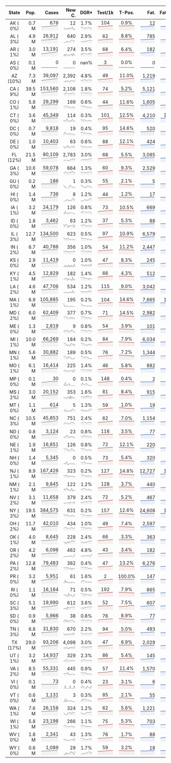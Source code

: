 
<!-- Building Table Time:  2020-06-17T04:30:53.480589 -->


| State | Pop. | Cases | New C. | DGR* | Test/1k | T-Pos. | Fat. | Fat./1M  | CFR* |  GF* | GF-14day | Dbl.Days | CDD |  
| :---: | ---: | ---: | ---: | :---: | :---: | :---: | ---: | ---:  | :---: |  :---: | :---: | :---: | ---: |  
| AK ( 0%)  | 0.7 M  | 676 <br><img src="/assets/images/covid/sparklines/AK_img_positive_20200617_1592382653.png"> | 12 <br><img src="/assets/images/covid/sparklines/AK_img_positiveIncrease_20200617_1592382653.png"> | 1.7% <br><img src="/assets/images/covid/sparklines/AK_img_dgr_4_20200617_1592382653.png"> | 104 <br><img src="/assets/images/covid/sparklines/AK_img_total_test_per_1k_20200617_1592382654.png"> | 0.9% <br><img src="/assets/images/covid/sparklines/AK_img_test_positivity_20200617_1592382654.png"> | 12 <br><img src="/assets/images/covid/sparklines/AK_img_death_20200617_1592382654.png"> | 16 <br><img src="/assets/images/covid/sparklines/AK_img_death_20200617_1592382654.png">  | 1.8% <br><img src="/assets/images/covid/sparklines/AK_img_cfr_4_20200617_1592382655.png"> |  2.1 <br><img src="/assets/images/covid/sparklines/AK_img_gfac_4_20200617_1592382654.png"> | 16.2 <br><img src="/assets/images/covid/sparklines/AK_img_gfac_14sum_20200617_1592382655.png"> | 40 <br><img src="/assets/images/covid/sparklines/AK_img_doubling_days_20200617_1592382655.png"> | 0   |  
| AL ( 3%)  | 4.9 M  | 26,912 <br><img src="/assets/images/covid/sparklines/AL_img_positive_20200617_1592382656.png"> | 640 <br><img src="/assets/images/covid/sparklines/AL_img_positiveIncrease_20200617_1592382656.png"> | 2.9% <br><img src="/assets/images/covid/sparklines/AL_img_dgr_4_20200617_1592382656.png"> | 62 <br><img src="/assets/images/covid/sparklines/AL_img_total_test_per_1k_20200617_1592382656.png"> | 8.8% <br><img src="/assets/images/covid/sparklines/AL_img_test_positivity_20200617_1592382656.png"> | 785 <br><img src="/assets/images/covid/sparklines/AL_img_death_20200617_1592382657.png"> | 160 <br><img src="/assets/images/covid/sparklines/AL_img_death_20200617_1592382657.png">  | 3.0% <br><img src="/assets/images/covid/sparklines/AL_img_cfr_4_20200617_1592382658.png"> |  0.9 <br><img src="/assets/images/covid/sparklines/AL_img_gfac_4_20200617_1592382657.png"> | 15.4 <br><img src="/assets/images/covid/sparklines/AL_img_gfac_14sum_20200617_1592382657.png"> | 24 <br><img src="/assets/images/covid/sparklines/AL_img_doubling_days_20200617_1592382658.png"> | 2   |  
| AR ( 1%)  | 3.0 M  | 13,191 <br><img src="/assets/images/covid/sparklines/AR_img_positive_20200617_1592382658.png"> | 274 <br><img src="/assets/images/covid/sparklines/AR_img_positiveIncrease_20200617_1592382659.png"> | 3.5% <br><img src="/assets/images/covid/sparklines/AR_img_dgr_4_20200617_1592382659.png"> | 68 <br><img src="/assets/images/covid/sparklines/AR_img_total_test_per_1k_20200617_1592382659.png"> | 6.4% <br><img src="/assets/images/covid/sparklines/AR_img_test_positivity_20200617_1592382659.png"> | 182 <br><img src="/assets/images/covid/sparklines/AR_img_death_20200617_1592382660.png"> | 60 <br><img src="/assets/images/covid/sparklines/AR_img_death_20200617_1592382660.png">  | 1.4% <br><img src="/assets/images/covid/sparklines/AR_img_cfr_4_20200617_1592382661.png"> |  0.6 <br><img src="/assets/images/covid/sparklines/AR_img_gfac_4_20200617_1592382660.png"> | 9.9 <br><img src="/assets/images/covid/sparklines/AR_img_gfac_14sum_20200617_1592382660.png"> | 20 <br><img src="/assets/images/covid/sparklines/AR_img_doubling_days_20200617_1592382661.png"> | 2   |  
| AS ( 0%)  | 0.1 M  | 0 <br><img src="/assets/images/covid/sparklines/AS_img_positive_20200617_1592382661.png"> | 0 <br><img src="/assets/images/covid/sparklines/AS_img_positiveIncrease_20200617_1592382662.png"> | nan% <br><img src="/assets/images/covid/sparklines/AS_img_dgr_4_20200617_1592382662.png"> | 3 <br><img src="/assets/images/covid/sparklines/AS_img_total_test_per_1k_20200617_1592382662.png"> | 0.0% <br><img src="/assets/images/covid/sparklines/AS_img_test_positivity_20200617_1592382663.png"> | 0 <br><img src="/assets/images/covid/sparklines/AS_img_death_20200617_1592382663.png"> | 0 <br><img src="/assets/images/covid/sparklines/AS_img_death_20200617_1592382663.png">  | 0.0% <br><img src="/assets/images/covid/sparklines/AS_img_cfr_4_20200617_1592382664.png"> |  nan <br><img src="/assets/images/covid/sparklines/AS_img_gfac_4_20200617_1592382663.png"> | nan <br><img src="/assets/images/covid/sparklines/AS_img_gfac_14sum_20200617_1592382664.png"> | nan <br><img src="/assets/images/covid/sparklines/AS_img_doubling_days_20200617_1592382664.png"> | 78   |  
| AZ (10%)  | 7.3 M  | 39,097 <br><img src="/assets/images/covid/sparklines/AZ_img_positive_20200617_1592382665.png"> | 2,392 <br><img src="/assets/images/covid/sparklines/AZ_img_positiveIncrease_20200617_1592382665.png"> | 4.8% <br><img src="/assets/images/covid/sparklines/AZ_img_dgr_4_20200617_1592382665.png"> | 49 <br><img src="/assets/images/covid/sparklines/AZ_img_total_test_per_1k_20200617_1592382666.png"> | 11.0% <br><img src="/assets/images/covid/sparklines/AZ_img_test_positivity_20200617_1592382666.png"> | 1,219 <br><img src="/assets/images/covid/sparklines/AZ_img_death_20200617_1592382666.png"> | 167 <br><img src="/assets/images/covid/sparklines/AZ_img_death_20200617_1592382666.png">  | 3.3% <br><img src="/assets/images/covid/sparklines/AZ_img_cfr_4_20200617_1592382668.png"> |  1.5 <br><img src="/assets/images/covid/sparklines/AZ_img_gfac_4_20200617_1592382666.png"> | 19.3 <br><img src="/assets/images/covid/sparklines/AZ_img_gfac_14sum_20200617_1592382667.png"> | 14 <br><img src="/assets/images/covid/sparklines/AZ_img_doubling_days_20200617_1592382667.png"> | 0   |  
| CA ( 9%)  | 39.5 M  | 153,560 <br><img src="/assets/images/covid/sparklines/CA_img_positive_20200617_1592382668.png"> | 2,108 <br><img src="/assets/images/covid/sparklines/CA_img_positiveIncrease_20200617_1592382668.png"> | 1.8% <br><img src="/assets/images/covid/sparklines/CA_img_dgr_4_20200617_1592382668.png"> | 74 <br><img src="/assets/images/covid/sparklines/CA_img_total_test_per_1k_20200617_1592382669.png"> | 5.2% <br><img src="/assets/images/covid/sparklines/CA_img_test_positivity_20200617_1592382669.png"> | 5,121 <br><img src="/assets/images/covid/sparklines/CA_img_death_20200617_1592382669.png"> | 130 <br><img src="/assets/images/covid/sparklines/CA_img_death_20200617_1592382669.png">  | 3.4% <br><img src="/assets/images/covid/sparklines/CA_img_cfr_4_20200617_1592382671.png"> |  0.9 <br><img src="/assets/images/covid/sparklines/CA_img_gfac_4_20200617_1592382669.png"> | 14.3 <br><img src="/assets/images/covid/sparklines/CA_img_gfac_14sum_20200617_1592382670.png"> | 39 <br><img src="/assets/images/covid/sparklines/CA_img_doubling_days_20200617_1592382670.png"> | 3   |  
| CO ( 1%)  | 5.8 M  | 29,299 <br><img src="/assets/images/covid/sparklines/CO_img_positive_20200617_1592382671.png"> | 169 <br><img src="/assets/images/covid/sparklines/CO_img_positiveIncrease_20200617_1592382671.png"> | 0.6% <br><img src="/assets/images/covid/sparklines/CO_img_dgr_4_20200617_1592382672.png"> | 44 <br><img src="/assets/images/covid/sparklines/CO_img_total_test_per_1k_20200617_1592382672.png"> | 11.6% <br><img src="/assets/images/covid/sparklines/CO_img_test_positivity_20200617_1592382672.png"> | 1,605 <br><img src="/assets/images/covid/sparklines/CO_img_death_20200617_1592382672.png"> | 279 <br><img src="/assets/images/covid/sparklines/CO_img_death_20200617_1592382672.png">  | 5.5% <br><img src="/assets/images/covid/sparklines/CO_img_cfr_4_20200617_1592382674.png"> |  1.1 <br><img src="/assets/images/covid/sparklines/CO_img_gfac_4_20200617_1592382673.png"> | 13.9 <br><img src="/assets/images/covid/sparklines/CO_img_gfac_14sum_20200617_1592382673.png"> | 126 <br><img src="/assets/images/covid/sparklines/CO_img_doubling_days_20200617_1592382673.png"> | 0   |  
| CT ( 0%)  | 3.6 M  | 45,349 <br><img src="/assets/images/covid/sparklines/CT_img_positive_20200617_1592382674.png"> | 114 <br><img src="/assets/images/covid/sparklines/CT_img_positiveIncrease_20200617_1592382674.png"> | 0.3% <br><img src="/assets/images/covid/sparklines/CT_img_dgr_4_20200617_1592382674.png"> | 101 <br><img src="/assets/images/covid/sparklines/CT_img_total_test_per_1k_20200617_1592382675.png"> | 12.5% <br><img src="/assets/images/covid/sparklines/CT_img_test_positivity_20200617_1592382675.png"> | 4,210 <br><img src="/assets/images/covid/sparklines/CT_img_death_20200617_1592382675.png"> | 1,181 <br><img src="/assets/images/covid/sparklines/CT_img_death_20200617_1592382675.png">  | 9.3% <br><img src="/assets/images/covid/sparklines/CT_img_cfr_4_20200617_1592382677.png"> |  1.0 <br><img src="/assets/images/covid/sparklines/CT_img_gfac_4_20200617_1592382675.png"> | 15.7 <br><img src="/assets/images/covid/sparklines/CT_img_gfac_14sum_20200617_1592382676.png"> | 217 <br><img src="/assets/images/covid/sparklines/CT_img_doubling_days_20200617_1592382676.png"> | 1   |  
| DC ( 0%)  | 0.7 M  | 9,818 <br><img src="/assets/images/covid/sparklines/DC_img_positive_20200617_1592382677.png"> | 19 <br><img src="/assets/images/covid/sparklines/DC_img_positiveIncrease_20200617_1592382677.png"> | 0.4% <br><img src="/assets/images/covid/sparklines/DC_img_dgr_4_20200617_1592382678.png"> | 95 <br><img src="/assets/images/covid/sparklines/DC_img_total_test_per_1k_20200617_1592382678.png"> | 14.6% <br><img src="/assets/images/covid/sparklines/DC_img_test_positivity_20200617_1592382678.png"> | 520 <br><img src="/assets/images/covid/sparklines/DC_img_death_20200617_1592382678.png"> | 737 <br><img src="/assets/images/covid/sparklines/DC_img_death_20200617_1592382678.png">  | 5.3% <br><img src="/assets/images/covid/sparklines/DC_img_cfr_4_20200617_1592382680.png"> |  0.7 <br><img src="/assets/images/covid/sparklines/DC_img_gfac_4_20200617_1592382679.png"> | 16.3 <br><img src="/assets/images/covid/sparklines/DC_img_gfac_14sum_20200617_1592382679.png"> | 183 <br><img src="/assets/images/covid/sparklines/DC_img_doubling_days_20200617_1592382679.png"> | 2   |  
| DE ( 0%)  | 1.0 M  | 10,403 <br><img src="/assets/images/covid/sparklines/DE_img_positive_20200617_1592382680.png"> | 63 <br><img src="/assets/images/covid/sparklines/DE_img_positiveIncrease_20200617_1592382681.png"> | 0.6% <br><img src="/assets/images/covid/sparklines/DE_img_dgr_4_20200617_1592382681.png"> | 88 <br><img src="/assets/images/covid/sparklines/DE_img_total_test_per_1k_20200617_1592382681.png"> | 12.1% <br><img src="/assets/images/covid/sparklines/DE_img_test_positivity_20200617_1592382681.png"> | 424 <br><img src="/assets/images/covid/sparklines/DE_img_death_20200617_1592382682.png"> | 435 <br><img src="/assets/images/covid/sparklines/DE_img_death_20200617_1592382682.png">  | 4.1% <br><img src="/assets/images/covid/sparklines/DE_img_cfr_4_20200617_1592382683.png"> |  1.2 <br><img src="/assets/images/covid/sparklines/DE_img_gfac_4_20200617_1592382682.png"> | 16.1 <br><img src="/assets/images/covid/sparklines/DE_img_gfac_14sum_20200617_1592382682.png"> | 118 <br><img src="/assets/images/covid/sparklines/DE_img_doubling_days_20200617_1592382683.png"> | 1   |  
| FL (12%)  | 21.5 M  | 80,109 <br><img src="/assets/images/covid/sparklines/FL_img_positive_20200617_1592382684.png"> | 2,783 <br><img src="/assets/images/covid/sparklines/FL_img_positiveIncrease_20200617_1592382684.png"> | 3.0% <br><img src="/assets/images/covid/sparklines/FL_img_dgr_4_20200617_1592382684.png"> | 68 <br><img src="/assets/images/covid/sparklines/FL_img_total_test_per_1k_20200617_1592382684.png"> | 5.5% <br><img src="/assets/images/covid/sparklines/FL_img_test_positivity_20200617_1592382685.png"> | 3,085 <br><img src="/assets/images/covid/sparklines/FL_img_death_20200617_1592382685.png"> | 144 <br><img src="/assets/images/covid/sparklines/FL_img_death_20200617_1592382685.png">  | 4.0% <br><img src="/assets/images/covid/sparklines/FL_img_cfr_4_20200617_1592382687.png"> |  1.2 <br><img src="/assets/images/covid/sparklines/FL_img_gfac_4_20200617_1592382685.png"> | 15.8 <br><img src="/assets/images/covid/sparklines/FL_img_gfac_14sum_20200617_1592382686.png"> | 23 <br><img src="/assets/images/covid/sparklines/FL_img_doubling_days_20200617_1592382686.png"> | 0   |  
| GA ( 3%)  | 10.6 M  | 59,078 <br><img src="/assets/images/covid/sparklines/GA_img_positive_20200617_1592382687.png"> | 664 <br><img src="/assets/images/covid/sparklines/GA_img_positiveIncrease_20200617_1592382687.png"> | 1.3% <br><img src="/assets/images/covid/sparklines/GA_img_dgr_4_20200617_1592382687.png"> | 60 <br><img src="/assets/images/covid/sparklines/GA_img_total_test_per_1k_20200617_1592382688.png"> | 9.3% <br><img src="/assets/images/covid/sparklines/GA_img_test_positivity_20200617_1592382688.png"> | 2,529 <br><img src="/assets/images/covid/sparklines/GA_img_death_20200617_1592382688.png"> | 238 <br><img src="/assets/images/covid/sparklines/GA_img_death_20200617_1592382688.png">  | 4.3% <br><img src="/assets/images/covid/sparklines/GA_img_cfr_4_20200617_1592382690.png"> |  0.9 <br><img src="/assets/images/covid/sparklines/GA_img_gfac_4_20200617_1592382688.png"> | 14.5 <br><img src="/assets/images/covid/sparklines/GA_img_gfac_14sum_20200617_1592382689.png"> | 52 <br><img src="/assets/images/covid/sparklines/GA_img_doubling_days_20200617_1592382689.png"> | 3   |  
| GU ( 0%)  | 0.2 M  | 186 <br><img src="/assets/images/covid/sparklines/GU_img_positive_20200617_1592382690.png"> | 1 <br><img src="/assets/images/covid/sparklines/GU_img_positiveIncrease_20200617_1592382690.png"> | 0.3% <br><img src="/assets/images/covid/sparklines/GU_img_dgr_4_20200617_1592382691.png"> | 55 <br><img src="/assets/images/covid/sparklines/GU_img_total_test_per_1k_20200617_1592382691.png"> | 2.1% <br><img src="/assets/images/covid/sparklines/GU_img_test_positivity_20200617_1592382691.png"> | 5 <br><img src="/assets/images/covid/sparklines/GU_img_death_20200617_1592382691.png"> | 30 <br><img src="/assets/images/covid/sparklines/GU_img_death_20200617_1592382691.png">  | 2.7% <br><img src="/assets/images/covid/sparklines/GU_img_cfr_4_20200617_1592382693.png"> |  0.6 <br><img src="/assets/images/covid/sparklines/GU_img_gfac_4_20200617_1592382692.png"> | 10.2 <br><img src="/assets/images/covid/sparklines/GU_img_gfac_14sum_20200617_1592382692.png"> | 206 <br><img src="/assets/images/covid/sparklines/GU_img_doubling_days_20200617_1592382692.png"> | 27   |  
| HI ( 0%)  | 1.4 M  | 736 <br><img src="/assets/images/covid/sparklines/HI_img_positive_20200617_1592382693.png"> | 8 <br><img src="/assets/images/covid/sparklines/HI_img_positiveIncrease_20200617_1592382694.png"> | 1.2% <br><img src="/assets/images/covid/sparklines/HI_img_dgr_4_20200617_1592382694.png"> | 44 <br><img src="/assets/images/covid/sparklines/HI_img_total_test_per_1k_20200617_1592382694.png"> | 1.2% <br><img src="/assets/images/covid/sparklines/HI_img_test_positivity_20200617_1592382694.png"> | 17 <br><img src="/assets/images/covid/sparklines/HI_img_death_20200617_1592382694.png"> | 12 <br><img src="/assets/images/covid/sparklines/HI_img_death_20200617_1592382694.png">  | 2.4% <br><img src="/assets/images/covid/sparklines/HI_img_cfr_4_20200617_1592382696.png"> |  1.3 <br><img src="/assets/images/covid/sparklines/HI_img_gfac_4_20200617_1592382695.png"> | 21.1 <br><img src="/assets/images/covid/sparklines/HI_img_gfac_14sum_20200617_1592382695.png"> | 57 <br><img src="/assets/images/covid/sparklines/HI_img_doubling_days_20200617_1592382695.png"> | 0   |  
| IA ( 1%)  | 3.2 M  | 24,179 <br><img src="/assets/images/covid/sparklines/IA_img_positive_20200617_1592382696.png"> | 126 <br><img src="/assets/images/covid/sparklines/IA_img_positiveIncrease_20200617_1592382696.png"> | 0.8% <br><img src="/assets/images/covid/sparklines/IA_img_dgr_4_20200617_1592382696.png"> | 73 <br><img src="/assets/images/covid/sparklines/IA_img_total_test_per_1k_20200617_1592382697.png"> | 10.5% <br><img src="/assets/images/covid/sparklines/IA_img_test_positivity_20200617_1592382697.png"> | 669 <br><img src="/assets/images/covid/sparklines/IA_img_death_20200617_1592382697.png"> | 212 <br><img src="/assets/images/covid/sparklines/IA_img_death_20200617_1592382697.png">  | 2.7% <br><img src="/assets/images/covid/sparklines/IA_img_cfr_4_20200617_1592382698.png"> |  0.9 <br><img src="/assets/images/covid/sparklines/IA_img_gfac_4_20200617_1592382697.png"> | 31.3 <br><img src="/assets/images/covid/sparklines/IA_img_gfac_14sum_20200617_1592382698.png"> | 85 <br><img src="/assets/images/covid/sparklines/IA_img_doubling_days_20200617_1592382698.png"> | 4   |  
| ID ( 0%)  | 1.8 M  | 3,462 <br><img src="/assets/images/covid/sparklines/ID_img_positive_20200617_1592382699.png"> | 63 <br><img src="/assets/images/covid/sparklines/ID_img_positiveIncrease_20200617_1592382699.png"> | 1.2% <br><img src="/assets/images/covid/sparklines/ID_img_dgr_4_20200617_1592382699.png"> | 37 <br><img src="/assets/images/covid/sparklines/ID_img_total_test_per_1k_20200617_1592382699.png"> | 5.3% <br><img src="/assets/images/covid/sparklines/ID_img_test_positivity_20200617_1592382700.png"> | 88 <br><img src="/assets/images/covid/sparklines/ID_img_death_20200617_1592382700.png"> | 49 <br><img src="/assets/images/covid/sparklines/ID_img_death_20200617_1592382700.png">  | 2.6% <br><img src="/assets/images/covid/sparklines/ID_img_cfr_4_20200617_1592382701.png"> |  0.6 <br><img src="/assets/images/covid/sparklines/ID_img_gfac_4_20200617_1592382700.png"> | 11.5 <br><img src="/assets/images/covid/sparklines/ID_img_gfac_14sum_20200617_1592382700.png"> | 56 <br><img src="/assets/images/covid/sparklines/ID_img_doubling_days_20200617_1592382701.png"> | 0   |  
| IL ( 3%)  | 12.7 M  | 134,500 <br><img src="/assets/images/covid/sparklines/IL_img_positive_20200617_1592382701.png"> | 623 <br><img src="/assets/images/covid/sparklines/IL_img_positiveIncrease_20200617_1592382701.png"> | 0.5% <br><img src="/assets/images/covid/sparklines/IL_img_dgr_4_20200617_1592382702.png"> | 97 <br><img src="/assets/images/covid/sparklines/IL_img_total_test_per_1k_20200617_1592382702.png"> | 10.9% <br><img src="/assets/images/covid/sparklines/IL_img_test_positivity_20200617_1592382702.png"> | 6,579 <br><img src="/assets/images/covid/sparklines/IL_img_death_20200617_1592382702.png"> | 519 <br><img src="/assets/images/covid/sparklines/IL_img_death_20200617_1592382702.png">  | 4.9% <br><img src="/assets/images/covid/sparklines/IL_img_cfr_4_20200617_1592382704.png"> |  1.0 <br><img src="/assets/images/covid/sparklines/IL_img_gfac_4_20200617_1592382703.png"> | 13.8 <br><img src="/assets/images/covid/sparklines/IL_img_gfac_14sum_20200617_1592382703.png"> | 149 <br><img src="/assets/images/covid/sparklines/IL_img_doubling_days_20200617_1592382703.png"> | 0   |  
| IN ( 2%)  | 6.7 M  | 40,786 <br><img src="/assets/images/covid/sparklines/IN_img_positive_20200617_1592382704.png"> | 356 <br><img src="/assets/images/covid/sparklines/IN_img_positiveIncrease_20200617_1592382704.png"> | 1.0% <br><img src="/assets/images/covid/sparklines/IN_img_dgr_4_20200617_1592382704.png"> | 54 <br><img src="/assets/images/covid/sparklines/IN_img_total_test_per_1k_20200617_1592382705.png"> | 11.2% <br><img src="/assets/images/covid/sparklines/IN_img_test_positivity_20200617_1592382705.png"> | 2,447 <br><img src="/assets/images/covid/sparklines/IN_img_death_20200617_1592382705.png"> | 363 <br><img src="/assets/images/covid/sparklines/IN_img_death_20200617_1592382705.png">  | 6.0% <br><img src="/assets/images/covid/sparklines/IN_img_cfr_4_20200617_1592382707.png"> |  1.0 <br><img src="/assets/images/covid/sparklines/IN_img_gfac_4_20200617_1592382705.png"> | 14.8 <br><img src="/assets/images/covid/sparklines/IN_img_gfac_14sum_20200617_1592382706.png"> | 68 <br><img src="/assets/images/covid/sparklines/IN_img_doubling_days_20200617_1592382706.png"> | 1   |  
| KS ( 0%)  | 2.9 M  | 11,419 <br><img src="/assets/images/covid/sparklines/KS_img_positive_20200617_1592382707.png"> | 0 <br><img src="/assets/images/covid/sparklines/KS_img_positiveIncrease_20200617_1592382707.png"> | 1.0% <br><img src="/assets/images/covid/sparklines/KS_img_dgr_4_20200617_1592382707.png"> | 47 <br><img src="/assets/images/covid/sparklines/KS_img_total_test_per_1k_20200617_1592382708.png"> | 8.3% <br><img src="/assets/images/covid/sparklines/KS_img_test_positivity_20200617_1592382708.png"> | 245 <br><img src="/assets/images/covid/sparklines/KS_img_death_20200617_1592382708.png"> | 84 <br><img src="/assets/images/covid/sparklines/KS_img_death_20200617_1592382708.png">  | 2.2% <br><img src="/assets/images/covid/sparklines/KS_img_cfr_4_20200617_1592382710.png"> |  0.0 <br><img src="/assets/images/covid/sparklines/KS_img_gfac_4_20200617_1592382709.png"> | 0.0 <br><img src="/assets/images/covid/sparklines/KS_img_gfac_14sum_20200617_1592382709.png"> | 71 <br><img src="/assets/images/covid/sparklines/KS_img_doubling_days_20200617_1592382709.png"> | 1   |  
| KY ( 1%)  | 4.5 M  | 12,829 <br><img src="/assets/images/covid/sparklines/KY_img_positive_20200617_1592382710.png"> | 182 <br><img src="/assets/images/covid/sparklines/KY_img_positiveIncrease_20200617_1592382710.png"> | 1.4% <br><img src="/assets/images/covid/sparklines/KY_img_dgr_4_20200617_1592382710.png"> | 66 <br><img src="/assets/images/covid/sparklines/KY_img_total_test_per_1k_20200617_1592382711.png"> | 4.3% <br><img src="/assets/images/covid/sparklines/KY_img_test_positivity_20200617_1592382711.png"> | 512 <br><img src="/assets/images/covid/sparklines/KY_img_death_20200617_1592382711.png"> | 115 <br><img src="/assets/images/covid/sparklines/KY_img_death_20200617_1592382711.png">  | 4.0% <br><img src="/assets/images/covid/sparklines/KY_img_cfr_4_20200617_1592382712.png"> |  0.6 <br><img src="/assets/images/covid/sparklines/KY_img_gfac_4_20200617_1592382711.png"> | 10.3 <br><img src="/assets/images/covid/sparklines/KY_img_gfac_14sum_20200617_1592382712.png"> | 49 <br><img src="/assets/images/covid/sparklines/KY_img_doubling_days_20200617_1592382712.png"> | 1   |  
| LA ( 2%)  | 4.6 M  | 47,706 <br><img src="/assets/images/covid/sparklines/LA_img_positive_20200617_1592382713.png"> | 534 <br><img src="/assets/images/covid/sparklines/LA_img_positiveIncrease_20200617_1592382713.png"> | 1.2% <br><img src="/assets/images/covid/sparklines/LA_img_dgr_4_20200617_1592382713.png"> | 115 <br><img src="/assets/images/covid/sparklines/LA_img_total_test_per_1k_20200617_1592382713.png"> | 9.0% <br><img src="/assets/images/covid/sparklines/LA_img_test_positivity_20200617_1592382714.png"> | 3,042 <br><img src="/assets/images/covid/sparklines/LA_img_death_20200617_1592382714.png"> | 654 <br><img src="/assets/images/covid/sparklines/LA_img_death_20200617_1592382714.png">  | 6.4% <br><img src="/assets/images/covid/sparklines/LA_img_cfr_4_20200617_1592382715.png"> |  1.2 <br><img src="/assets/images/covid/sparklines/LA_img_gfac_4_20200617_1592382714.png"> | 15.9 <br><img src="/assets/images/covid/sparklines/LA_img_gfac_14sum_20200617_1592382714.png"> | 56 <br><img src="/assets/images/covid/sparklines/LA_img_doubling_days_20200617_1592382715.png"> | 1   |  
| MA ( 1%)  | 6.9 M  | 105,885 <br><img src="/assets/images/covid/sparklines/MA_img_positive_20200617_1592382715.png"> | 195 <br><img src="/assets/images/covid/sparklines/MA_img_positiveIncrease_20200617_1592382716.png"> | 0.2% <br><img src="/assets/images/covid/sparklines/MA_img_dgr_4_20200617_1592382716.png"> | 104 <br><img src="/assets/images/covid/sparklines/MA_img_total_test_per_1k_20200617_1592382716.png"> | 14.6% <br><img src="/assets/images/covid/sparklines/MA_img_test_positivity_20200617_1592382716.png"> | 7,665 <br><img src="/assets/images/covid/sparklines/MA_img_death_20200617_1592382716.png"> | 1,103 <br><img src="/assets/images/covid/sparklines/MA_img_death_20200617_1592382716.png">  | 7.2% <br><img src="/assets/images/covid/sparklines/MA_img_cfr_4_20200617_1592382718.png"> |  1.3 <br><img src="/assets/images/covid/sparklines/MA_img_gfac_4_20200617_1592382717.png"> | 12.7 <br><img src="/assets/images/covid/sparklines/MA_img_gfac_14sum_20200617_1592382717.png"> | 349 <br><img src="/assets/images/covid/sparklines/MA_img_doubling_days_20200617_1592382717.png"> | 0   |  
| MD ( 2%)  | 6.0 M  | 62,409 <br><img src="/assets/images/covid/sparklines/MD_img_positive_20200617_1592382718.png"> | 377 <br><img src="/assets/images/covid/sparklines/MD_img_positiveIncrease_20200617_1592382718.png"> | 0.7% <br><img src="/assets/images/covid/sparklines/MD_img_dgr_4_20200617_1592382718.png"> | 71 <br><img src="/assets/images/covid/sparklines/MD_img_total_test_per_1k_20200617_1592382719.png"> | 14.5% <br><img src="/assets/images/covid/sparklines/MD_img_test_positivity_20200617_1592382719.png"> | 2,982 <br><img src="/assets/images/covid/sparklines/MD_img_death_20200617_1592382719.png"> | 493 <br><img src="/assets/images/covid/sparklines/MD_img_death_20200617_1592382719.png">  | 4.8% <br><img src="/assets/images/covid/sparklines/MD_img_cfr_4_20200617_1592382720.png"> |  1.0 <br><img src="/assets/images/covid/sparklines/MD_img_gfac_4_20200617_1592382719.png"> | 14.0 <br><img src="/assets/images/covid/sparklines/MD_img_gfac_14sum_20200617_1592382720.png"> | 102 <br><img src="/assets/images/covid/sparklines/MD_img_doubling_days_20200617_1592382720.png"> | 0   |  
| ME ( 0%)  | 1.3 M  | 2,819 <br><img src="/assets/images/covid/sparklines/ME_img_positive_20200617_1592382720.png"> | 9 <br><img src="/assets/images/covid/sparklines/ME_img_positiveIncrease_20200617_1592382721.png"> | 0.8% <br><img src="/assets/images/covid/sparklines/ME_img_dgr_4_20200617_1592382721.png"> | 54 <br><img src="/assets/images/covid/sparklines/ME_img_total_test_per_1k_20200617_1592382721.png"> | 3.9% <br><img src="/assets/images/covid/sparklines/ME_img_test_positivity_20200617_1592382721.png"> | 101 <br><img src="/assets/images/covid/sparklines/ME_img_death_20200617_1592382722.png"> | 75 <br><img src="/assets/images/covid/sparklines/ME_img_death_20200617_1592382722.png">  | 3.6% <br><img src="/assets/images/covid/sparklines/ME_img_cfr_4_20200617_1592382723.png"> |  0.7 <br><img src="/assets/images/covid/sparklines/ME_img_gfac_4_20200617_1592382722.png"> | 14.7 <br><img src="/assets/images/covid/sparklines/ME_img_gfac_14sum_20200617_1592382722.png"> | 90 <br><img src="/assets/images/covid/sparklines/ME_img_doubling_days_20200617_1592382722.png"> | 2   |  
| MI ( 1%)  | 10.0 M  | 66,269 <br><img src="/assets/images/covid/sparklines/MI_img_positive_20200617_1592382723.png"> | 184 <br><img src="/assets/images/covid/sparklines/MI_img_positiveIncrease_20200617_1592382723.png"> | 0.2% <br><img src="/assets/images/covid/sparklines/MI_img_dgr_4_20200617_1592382724.png"> | 84 <br><img src="/assets/images/covid/sparklines/MI_img_total_test_per_1k_20200617_1592382724.png"> | 7.9% <br><img src="/assets/images/covid/sparklines/MI_img_test_positivity_20200617_1592382724.png"> | 6,034 <br><img src="/assets/images/covid/sparklines/MI_img_death_20200617_1592382724.png"> | 604 <br><img src="/assets/images/covid/sparklines/MI_img_death_20200617_1592382724.png">  | 9.1% <br><img src="/assets/images/covid/sparklines/MI_img_cfr_4_20200617_1592382726.png"> |  3.3 <br><img src="/assets/images/covid/sparklines/MI_img_gfac_4_20200617_1592382724.png"> | 30.3 <br><img src="/assets/images/covid/sparklines/MI_img_gfac_14sum_20200617_1592382725.png"> | 305 <br><img src="/assets/images/covid/sparklines/MI_img_doubling_days_20200617_1592382725.png"> | 0   |  
| MN ( 1%)  | 5.6 M  | 30,882 <br><img src="/assets/images/covid/sparklines/MN_img_positive_20200617_1592382726.png"> | 189 <br><img src="/assets/images/covid/sparklines/MN_img_positiveIncrease_20200617_1592382726.png"> | 0.5% <br><img src="/assets/images/covid/sparklines/MN_img_dgr_4_20200617_1592382726.png"> | 76 <br><img src="/assets/images/covid/sparklines/MN_img_total_test_per_1k_20200617_1592382726.png"> | 7.2% <br><img src="/assets/images/covid/sparklines/MN_img_test_positivity_20200617_1592382727.png"> | 1,344 <br><img src="/assets/images/covid/sparklines/MN_img_death_20200617_1592382727.png"> | 238 <br><img src="/assets/images/covid/sparklines/MN_img_death_20200617_1592382727.png">  | 4.3% <br><img src="/assets/images/covid/sparklines/MN_img_cfr_4_20200617_1592382728.png"> |  9.7 <br><img src="/assets/images/covid/sparklines/MN_img_gfac_4_20200617_1592382727.png"> | 38.7 <br><img src="/assets/images/covid/sparklines/MN_img_gfac_14sum_20200617_1592382728.png"> | 136 <br><img src="/assets/images/covid/sparklines/MN_img_doubling_days_20200617_1592382728.png"> | 1   |  
| MO ( 1%)  | 6.1 M  | 16,414 <br><img src="/assets/images/covid/sparklines/MO_img_positive_20200617_1592382728.png"> | 225 <br><img src="/assets/images/covid/sparklines/MO_img_positiveIncrease_20200617_1592382729.png"> | 1.4% <br><img src="/assets/images/covid/sparklines/MO_img_dgr_4_20200617_1592382729.png"> | 46 <br><img src="/assets/images/covid/sparklines/MO_img_total_test_per_1k_20200617_1592382729.png"> | 5.8% <br><img src="/assets/images/covid/sparklines/MO_img_test_positivity_20200617_1592382730.png"> | 882 <br><img src="/assets/images/covid/sparklines/MO_img_death_20200617_1592382730.png"> | 144 <br><img src="/assets/images/covid/sparklines/MO_img_death_20200617_1592382730.png">  | 5.5% <br><img src="/assets/images/covid/sparklines/MO_img_cfr_4_20200617_1592382731.png"> |  0.6 <br><img src="/assets/images/covid/sparklines/MO_img_gfac_4_20200617_1592382730.png"> | 13.6 <br><img src="/assets/images/covid/sparklines/MO_img_gfac_14sum_20200617_1592382730.png"> | 48 <br><img src="/assets/images/covid/sparklines/MO_img_doubling_days_20200617_1592382731.png"> | 1   |  
| MP ( 0%)  | 0.1 M  | 30 <br><img src="/assets/images/covid/sparklines/MP_img_positive_20200617_1592382731.png"> | 0 <br><img src="/assets/images/covid/sparklines/MP_img_positiveIncrease_20200617_1592382732.png"> | 0.1% <br><img src="/assets/images/covid/sparklines/MP_img_dgr_4_20200617_1592382732.png"> | 148 <br><img src="/assets/images/covid/sparklines/MP_img_total_test_per_1k_20200617_1592382732.png"> | 0.4% <br><img src="/assets/images/covid/sparklines/MP_img_test_positivity_20200617_1592382732.png"> | 2 <br><img src="/assets/images/covid/sparklines/MP_img_death_20200617_1592382732.png"> | 36 <br><img src="/assets/images/covid/sparklines/MP_img_death_20200617_1592382732.png">  | 6.7% <br><img src="/assets/images/covid/sparklines/MP_img_cfr_4_20200617_1592382734.png"> |  0.8 <br><img src="/assets/images/covid/sparklines/MP_img_gfac_4_20200617_1592382733.png"> | 7.5 <br><img src="/assets/images/covid/sparklines/MP_img_gfac_14sum_20200617_1592382733.png"> | 521 <br><img src="/assets/images/covid/sparklines/MP_img_doubling_days_20200617_1592382734.png"> | 78   |  
| MS ( 2%)  | 3.0 M  | 20,152 <br><img src="/assets/images/covid/sparklines/MS_img_positive_20200617_1592382734.png"> | 353 <br><img src="/assets/images/covid/sparklines/MS_img_positiveIncrease_20200617_1592382735.png"> | 1.6% <br><img src="/assets/images/covid/sparklines/MS_img_dgr_4_20200617_1592382735.png"> | 81 <br><img src="/assets/images/covid/sparklines/MS_img_total_test_per_1k_20200617_1592382735.png"> | 8.4% <br><img src="/assets/images/covid/sparklines/MS_img_test_positivity_20200617_1592382735.png"> | 915 <br><img src="/assets/images/covid/sparklines/MS_img_death_20200617_1592382736.png"> | 307 <br><img src="/assets/images/covid/sparklines/MS_img_death_20200617_1592382736.png">  | 4.6% <br><img src="/assets/images/covid/sparklines/MS_img_cfr_4_20200617_1592382737.png"> |  1.3 <br><img src="/assets/images/covid/sparklines/MS_img_gfac_4_20200617_1592382736.png"> | 64.4 <br><img src="/assets/images/covid/sparklines/MS_img_gfac_14sum_20200617_1592382736.png"> | 44 <br><img src="/assets/images/covid/sparklines/MS_img_doubling_days_20200617_1592382737.png"> | 0   |  
| MT ( 0%)  | 1.1 M  | 614 <br><img src="/assets/images/covid/sparklines/MT_img_positive_20200617_1592382737.png"> | 5 <br><img src="/assets/images/covid/sparklines/MT_img_positiveIncrease_20200617_1592382738.png"> | 1.3% <br><img src="/assets/images/covid/sparklines/MT_img_dgr_4_20200617_1592382738.png"> | 59 <br><img src="/assets/images/covid/sparklines/MT_img_total_test_per_1k_20200617_1592382738.png"> | 1.0% <br><img src="/assets/images/covid/sparklines/MT_img_test_positivity_20200617_1592382738.png"> | 19 <br><img src="/assets/images/covid/sparklines/MT_img_death_20200617_1592382738.png"> | 18 <br><img src="/assets/images/covid/sparklines/MT_img_death_20200617_1592382738.png">  | 3.1% <br><img src="/assets/images/covid/sparklines/MT_img_cfr_4_20200617_1592382740.png"> |  1.0 <br><img src="/assets/images/covid/sparklines/MT_img_gfac_4_20200617_1592382739.png"> | 14.8 <br><img src="/assets/images/covid/sparklines/MT_img_gfac_14sum_20200617_1592382739.png"> | 52 <br><img src="/assets/images/covid/sparklines/MT_img_doubling_days_20200617_1592382739.png"> | 3   |  
| NC ( 3%)  | 10.5 M  | 45,853 <br><img src="/assets/images/covid/sparklines/NC_img_positive_20200617_1592382740.png"> | 751 <br><img src="/assets/images/covid/sparklines/NC_img_positiveIncrease_20200617_1592382740.png"> | 2.4% <br><img src="/assets/images/covid/sparklines/NC_img_dgr_4_20200617_1592382740.png"> | 62 <br><img src="/assets/images/covid/sparklines/NC_img_total_test_per_1k_20200617_1592382741.png"> | 7.0% <br><img src="/assets/images/covid/sparklines/NC_img_test_positivity_20200617_1592382741.png"> | 1,154 <br><img src="/assets/images/covid/sparklines/NC_img_death_20200617_1592382741.png"> | 110 <br><img src="/assets/images/covid/sparklines/NC_img_death_20200617_1592382741.png">  | 2.5% <br><img src="/assets/images/covid/sparklines/NC_img_cfr_4_20200617_1592382743.png"> |  0.8 <br><img src="/assets/images/covid/sparklines/NC_img_gfac_4_20200617_1592382741.png"> | 14.9 <br><img src="/assets/images/covid/sparklines/NC_img_gfac_14sum_20200617_1592382742.png"> | 28 <br><img src="/assets/images/covid/sparklines/NC_img_doubling_days_20200617_1592382742.png"> | 2   |  
| ND ( 0%)  | 0.8 M  | 3,124 <br><img src="/assets/images/covid/sparklines/ND_img_positive_20200617_1592382743.png"> | 23 <br><img src="/assets/images/covid/sparklines/ND_img_positiveIncrease_20200617_1592382743.png"> | 0.8% <br><img src="/assets/images/covid/sparklines/ND_img_dgr_4_20200617_1592382743.png"> | 116 <br><img src="/assets/images/covid/sparklines/ND_img_total_test_per_1k_20200617_1592382744.png"> | 3.5% <br><img src="/assets/images/covid/sparklines/ND_img_test_positivity_20200617_1592382744.png"> | 77 <br><img src="/assets/images/covid/sparklines/ND_img_death_20200617_1592382744.png"> | 101 <br><img src="/assets/images/covid/sparklines/ND_img_death_20200617_1592382744.png">  | 2.5% <br><img src="/assets/images/covid/sparklines/ND_img_cfr_4_20200617_1592382746.png"> |  1.0 <br><img src="/assets/images/covid/sparklines/ND_img_gfac_4_20200617_1592382744.png"> | 15.3 <br><img src="/assets/images/covid/sparklines/ND_img_gfac_14sum_20200617_1592382745.png"> | 82 <br><img src="/assets/images/covid/sparklines/ND_img_doubling_days_20200617_1592382745.png"> | 0   |  
| NE ( 1%)  | 1.9 M  | 16,851 <br><img src="/assets/images/covid/sparklines/NE_img_positive_20200617_1592382746.png"> | 126 <br><img src="/assets/images/covid/sparklines/NE_img_positiveIncrease_20200617_1592382746.png"> | 0.8% <br><img src="/assets/images/covid/sparklines/NE_img_dgr_4_20200617_1592382746.png"> | 72 <br><img src="/assets/images/covid/sparklines/NE_img_total_test_per_1k_20200617_1592382747.png"> | 12.1% <br><img src="/assets/images/covid/sparklines/NE_img_test_positivity_20200617_1592382747.png"> | 220 <br><img src="/assets/images/covid/sparklines/NE_img_death_20200617_1592382747.png"> | 114 <br><img src="/assets/images/covid/sparklines/NE_img_death_20200617_1592382747.png">  | 1.3% <br><img src="/assets/images/covid/sparklines/NE_img_cfr_4_20200617_1592382749.png"> |  1.1 <br><img src="/assets/images/covid/sparklines/NE_img_gfac_4_20200617_1592382747.png"> | 14.2 <br><img src="/assets/images/covid/sparklines/NE_img_gfac_14sum_20200617_1592382748.png"> | 86 <br><img src="/assets/images/covid/sparklines/NE_img_doubling_days_20200617_1592382748.png"> | 0   |  
| NH ( 0%)  | 1.4 M  | 5,345 <br><img src="/assets/images/covid/sparklines/NH_img_positive_20200617_1592382749.png"> | 0 <br><img src="/assets/images/covid/sparklines/NH_img_positiveIncrease_20200617_1592382749.png"> | 0.5% <br><img src="/assets/images/covid/sparklines/NH_img_dgr_4_20200617_1592382749.png"> | 73 <br><img src="/assets/images/covid/sparklines/NH_img_total_test_per_1k_20200617_1592382750.png"> | 5.4% <br><img src="/assets/images/covid/sparklines/NH_img_test_positivity_20200617_1592382750.png"> | 320 <br><img src="/assets/images/covid/sparklines/NH_img_death_20200617_1592382750.png"> | 235 <br><img src="/assets/images/covid/sparklines/NH_img_death_20200617_1592382750.png">  | 6.0% <br><img src="/assets/images/covid/sparklines/NH_img_cfr_4_20200617_1592382752.png"> |  0.6 <br><img src="/assets/images/covid/sparklines/NH_img_gfac_4_20200617_1592382751.png"> | 15.7 <br><img src="/assets/images/covid/sparklines/NH_img_gfac_14sum_20200617_1592382751.png"> | 136 <br><img src="/assets/images/covid/sparklines/NH_img_doubling_days_20200617_1592382751.png"> | 2   |  
| NJ ( 1%)  | 8.9 M  | 167,426 <br><img src="/assets/images/covid/sparklines/NJ_img_positive_20200617_1592382752.png"> | 323 <br><img src="/assets/images/covid/sparklines/NJ_img_positiveIncrease_20200617_1592382752.png"> | 0.2% <br><img src="/assets/images/covid/sparklines/NJ_img_dgr_4_20200617_1592382752.png"> | 127 <br><img src="/assets/images/covid/sparklines/NJ_img_total_test_per_1k_20200617_1592382753.png"> | 14.8% <br><img src="/assets/images/covid/sparklines/NJ_img_test_positivity_20200617_1592382753.png"> | 12,727 <br><img src="/assets/images/covid/sparklines/NJ_img_death_20200617_1592382753.png"> | 1,433 <br><img src="/assets/images/covid/sparklines/NJ_img_death_20200617_1592382753.png">  | 7.6% <br><img src="/assets/images/covid/sparklines/NJ_img_cfr_4_20200617_1592382755.png"> |  1.1 <br><img src="/assets/images/covid/sparklines/NJ_img_gfac_4_20200617_1592382753.png"> | 14.2 <br><img src="/assets/images/covid/sparklines/NJ_img_gfac_14sum_20200617_1592382754.png"> | 368 <br><img src="/assets/images/covid/sparklines/NJ_img_doubling_days_20200617_1592382754.png"> | 0   |  
| NM ( 1%)  | 2.1 M  | 9,845 <br><img src="/assets/images/covid/sparklines/NM_img_positive_20200617_1592382755.png"> | 122 <br><img src="/assets/images/covid/sparklines/NM_img_positiveIncrease_20200617_1592382755.png"> | 1.2% <br><img src="/assets/images/covid/sparklines/NM_img_dgr_4_20200617_1592382756.png"> | 128 <br><img src="/assets/images/covid/sparklines/NM_img_total_test_per_1k_20200617_1592382756.png"> | 3.7% <br><img src="/assets/images/covid/sparklines/NM_img_test_positivity_20200617_1592382756.png"> | 440 <br><img src="/assets/images/covid/sparklines/NM_img_death_20200617_1592382756.png"> | 210 <br><img src="/assets/images/covid/sparklines/NM_img_death_20200617_1592382756.png">  | 4.5% <br><img src="/assets/images/covid/sparklines/NM_img_cfr_4_20200617_1592382758.png"> |  1.1 <br><img src="/assets/images/covid/sparklines/NM_img_gfac_4_20200617_1592382757.png"> | 17.3 <br><img src="/assets/images/covid/sparklines/NM_img_gfac_14sum_20200617_1592382757.png"> | 60 <br><img src="/assets/images/covid/sparklines/NM_img_doubling_days_20200617_1592382757.png"> | 0   |  
| NV ( 2%)  | 3.1 M  | 11,658 <br><img src="/assets/images/covid/sparklines/NV_img_positive_20200617_1592382758.png"> | 379 <br><img src="/assets/images/covid/sparklines/NV_img_positiveIncrease_20200617_1592382758.png"> | 2.4% <br><img src="/assets/images/covid/sparklines/NV_img_dgr_4_20200617_1592382759.png"> | 72 <br><img src="/assets/images/covid/sparklines/NV_img_total_test_per_1k_20200617_1592382759.png"> | 5.2% <br><img src="/assets/images/covid/sparklines/NV_img_test_positivity_20200617_1592382759.png"> | 467 <br><img src="/assets/images/covid/sparklines/NV_img_death_20200617_1592382759.png"> | 152 <br><img src="/assets/images/covid/sparklines/NV_img_death_20200617_1592382759.png">  | 4.1% <br><img src="/assets/images/covid/sparklines/NV_img_cfr_4_20200617_1592382761.png"> |  1.9 <br><img src="/assets/images/covid/sparklines/NV_img_gfac_4_20200617_1592382760.png"> | 16.2 <br><img src="/assets/images/covid/sparklines/NV_img_gfac_14sum_20200617_1592382760.png"> | 29 <br><img src="/assets/images/covid/sparklines/NV_img_doubling_days_20200617_1592382760.png"> | 0   |  
| NY ( 3%)  | 19.5 M  | 384,575 <br><img src="/assets/images/covid/sparklines/NY_img_positive_20200617_1592382761.png"> | 631 <br><img src="/assets/images/covid/sparklines/NY_img_positiveIncrease_20200617_1592382761.png"> | 0.2% <br><img src="/assets/images/covid/sparklines/NY_img_dgr_4_20200617_1592382762.png"> | 157 <br><img src="/assets/images/covid/sparklines/NY_img_total_test_per_1k_20200617_1592382762.png"> | 12.6% <br><img src="/assets/images/covid/sparklines/NY_img_test_positivity_20200617_1592382762.png"> | 24,608 <br><img src="/assets/images/covid/sparklines/NY_img_death_20200617_1592382762.png"> | 1,265 <br><img src="/assets/images/covid/sparklines/NY_img_death_20200617_1592382762.png">  | 6.4% <br><img src="/assets/images/covid/sparklines/NY_img_cfr_4_20200617_1592382764.png"> |  1.0 <br><img src="/assets/images/covid/sparklines/NY_img_gfac_4_20200617_1592382763.png"> | 13.6 <br><img src="/assets/images/covid/sparklines/NY_img_gfac_14sum_20200617_1592382763.png"> | 390 <br><img src="/assets/images/covid/sparklines/NY_img_doubling_days_20200617_1592382764.png"> | 0   |  
| OH ( 2%)  | 11.7 M  | 42,010 <br><img src="/assets/images/covid/sparklines/OH_img_positive_20200617_1592382764.png"> | 434 <br><img src="/assets/images/covid/sparklines/OH_img_positiveIncrease_20200617_1592382765.png"> | 1.0% <br><img src="/assets/images/covid/sparklines/OH_img_dgr_4_20200617_1592382765.png"> | 49 <br><img src="/assets/images/covid/sparklines/OH_img_total_test_per_1k_20200617_1592382765.png"> | 7.4% <br><img src="/assets/images/covid/sparklines/OH_img_test_positivity_20200617_1592382765.png"> | 2,597 <br><img src="/assets/images/covid/sparklines/OH_img_death_20200617_1592382765.png"> | 222 <br><img src="/assets/images/covid/sparklines/OH_img_death_20200617_1592382765.png">  | 6.2% <br><img src="/assets/images/covid/sparklines/OH_img_cfr_4_20200617_1592382768.png"> |  1.1 <br><img src="/assets/images/covid/sparklines/OH_img_gfac_4_20200617_1592382766.png"> | 14.1 <br><img src="/assets/images/covid/sparklines/OH_img_gfac_14sum_20200617_1592382766.png"> | 69 <br><img src="/assets/images/covid/sparklines/OH_img_doubling_days_20200617_1592382766.png"> | 0   |  
| OK ( 1%)  | 4.0 M  | 8,645 <br><img src="/assets/images/covid/sparklines/OK_img_positive_20200617_1592382768.png"> | 228 <br><img src="/assets/images/covid/sparklines/OK_img_positiveIncrease_20200617_1592382768.png"> | 2.4% <br><img src="/assets/images/covid/sparklines/OK_img_dgr_4_20200617_1592382768.png"> | 66 <br><img src="/assets/images/covid/sparklines/OK_img_total_test_per_1k_20200617_1592382769.png"> | 3.3% <br><img src="/assets/images/covid/sparklines/OK_img_test_positivity_20200617_1592382769.png"> | 363 <br><img src="/assets/images/covid/sparklines/OK_img_death_20200617_1592382770.png"> | 92 <br><img src="/assets/images/covid/sparklines/OK_img_death_20200617_1592382770.png">  | 4.3% <br><img src="/assets/images/covid/sparklines/OK_img_cfr_4_20200617_1592382772.png"> |  1.1 <br><img src="/assets/images/covid/sparklines/OK_img_gfac_4_20200617_1592382770.png"> | 15.5 <br><img src="/assets/images/covid/sparklines/OK_img_gfac_14sum_20200617_1592382771.png"> | 28 <br><img src="/assets/images/covid/sparklines/OK_img_doubling_days_20200617_1592382771.png"> | 0   |  
| OR ( 2%)  | 4.2 M  | 6,098 <br><img src="/assets/images/covid/sparklines/OR_img_positive_20200617_1592382772.png"> | 462 <br><img src="/assets/images/covid/sparklines/OR_img_positiveIncrease_20200617_1592382772.png"> | 4.8% <br><img src="/assets/images/covid/sparklines/OR_img_dgr_4_20200617_1592382773.png"> | 43 <br><img src="/assets/images/covid/sparklines/OR_img_total_test_per_1k_20200617_1592382773.png"> | 3.4% <br><img src="/assets/images/covid/sparklines/OR_img_test_positivity_20200617_1592382773.png"> | 182 <br><img src="/assets/images/covid/sparklines/OR_img_death_20200617_1592382773.png"> | 43 <br><img src="/assets/images/covid/sparklines/OR_img_death_20200617_1592382773.png">  | 3.1% <br><img src="/assets/images/covid/sparklines/OR_img_cfr_4_20200617_1592382775.png"> |  1.4 <br><img src="/assets/images/covid/sparklines/OR_img_gfac_4_20200617_1592382774.png"> | 15.8 <br><img src="/assets/images/covid/sparklines/OR_img_gfac_14sum_20200617_1592382774.png"> | 15 <br><img src="/assets/images/covid/sparklines/OR_img_doubling_days_20200617_1592382775.png"> | 0   |  
| PA ( 2%)  | 12.8 M  | 79,483 <br><img src="/assets/images/covid/sparklines/PA_img_positive_20200617_1592382775.png"> | 362 <br><img src="/assets/images/covid/sparklines/PA_img_positiveIncrease_20200617_1592382776.png"> | 0.4% <br><img src="/assets/images/covid/sparklines/PA_img_dgr_4_20200617_1592382776.png"> | 47 <br><img src="/assets/images/covid/sparklines/PA_img_total_test_per_1k_20200617_1592382776.png"> | 13.2% <br><img src="/assets/images/covid/sparklines/PA_img_test_positivity_20200617_1592382777.png"> | 6,276 <br><img src="/assets/images/covid/sparklines/PA_img_death_20200617_1592382777.png"> | 490 <br><img src="/assets/images/covid/sparklines/PA_img_death_20200617_1592382777.png">  | 7.9% <br><img src="/assets/images/covid/sparklines/PA_img_cfr_4_20200617_1592382779.png"> |  1.5 <br><img src="/assets/images/covid/sparklines/PA_img_gfac_4_20200617_1592382777.png"> | 18.6 <br><img src="/assets/images/covid/sparklines/PA_img_gfac_14sum_20200617_1592382778.png"> | 156 <br><img src="/assets/images/covid/sparklines/PA_img_doubling_days_20200617_1592382778.png"> | 0   |  
| PR ( 0%)  | 3.2 M  | 5,951 <br><img src="/assets/images/covid/sparklines/PR_img_positive_20200617_1592382779.png"> | 61 <br><img src="/assets/images/covid/sparklines/PR_img_positiveIncrease_20200617_1592382779.png"> | 1.6% <br><img src="/assets/images/covid/sparklines/PR_img_dgr_4_20200617_1592382780.png"> | 2 <br><img src="/assets/images/covid/sparklines/PR_img_total_test_per_1k_20200617_1592382780.png"> | 100.0% <br><img src="/assets/images/covid/sparklines/PR_img_test_positivity_20200617_1592382780.png"> | 147 <br><img src="/assets/images/covid/sparklines/PR_img_death_20200617_1592382780.png"> | 46 <br><img src="/assets/images/covid/sparklines/PR_img_death_20200617_1592382780.png">  | 2.5% <br><img src="/assets/images/covid/sparklines/PR_img_cfr_4_20200617_1592382782.png"> |  1.1 <br><img src="/assets/images/covid/sparklines/PR_img_gfac_4_20200617_1592382781.png"> | 25.2 <br><img src="/assets/images/covid/sparklines/PR_img_gfac_14sum_20200617_1592382781.png"> | 43 <br><img src="/assets/images/covid/sparklines/PR_img_doubling_days_20200617_1592382782.png"> | 4   |  
| RI ( 0%)  | 1.1 M  | 16,164 <br><img src="/assets/images/covid/sparklines/RI_img_positive_20200617_1592382782.png"> | 71 <br><img src="/assets/images/covid/sparklines/RI_img_positiveIncrease_20200617_1592382783.png"> | 0.5% <br><img src="/assets/images/covid/sparklines/RI_img_dgr_4_20200617_1592382783.png"> | 192 <br><img src="/assets/images/covid/sparklines/RI_img_total_test_per_1k_20200617_1592382783.png"> | 7.9% <br><img src="/assets/images/covid/sparklines/RI_img_test_positivity_20200617_1592382783.png"> | 865 <br><img src="/assets/images/covid/sparklines/RI_img_death_20200617_1592382783.png"> | 817 <br><img src="/assets/images/covid/sparklines/RI_img_death_20200617_1592382783.png">  | 5.3% <br><img src="/assets/images/covid/sparklines/RI_img_cfr_4_20200617_1592382785.png"> |  0.5 <br><img src="/assets/images/covid/sparklines/RI_img_gfac_4_20200617_1592382784.png"> | 11.0 <br><img src="/assets/images/covid/sparklines/RI_img_gfac_14sum_20200617_1592382784.png"> | 148 <br><img src="/assets/images/covid/sparklines/RI_img_doubling_days_20200617_1592382785.png"> | 1   |  
| SC ( 3%)  | 5.1 M  | 19,990 <br><img src="/assets/images/covid/sparklines/SC_img_positive_20200617_1592382785.png"> | 612 <br><img src="/assets/images/covid/sparklines/SC_img_positiveIncrease_20200617_1592382786.png"> | 3.6% <br><img src="/assets/images/covid/sparklines/SC_img_dgr_4_20200617_1592382786.png"> | 52 <br><img src="/assets/images/covid/sparklines/SC_img_total_test_per_1k_20200617_1592382786.png"> | 7.5% <br><img src="/assets/images/covid/sparklines/SC_img_test_positivity_20200617_1592382786.png"> | 607 <br><img src="/assets/images/covid/sparklines/SC_img_death_20200617_1592382787.png"> | 118 <br><img src="/assets/images/covid/sparklines/SC_img_death_20200617_1592382787.png">  | 3.2% <br><img src="/assets/images/covid/sparklines/SC_img_cfr_4_20200617_1592382788.png"> |  1.0 <br><img src="/assets/images/covid/sparklines/SC_img_gfac_4_20200617_1592382787.png"> | 13.5 <br><img src="/assets/images/covid/sparklines/SC_img_gfac_14sum_20200617_1592382788.png"> | 19 <br><img src="/assets/images/covid/sparklines/SC_img_doubling_days_20200617_1592382788.png"> | 0   |  
| SD ( 0%)  | 0.9 M  | 5,966 <br><img src="/assets/images/covid/sparklines/SD_img_positive_20200617_1592382789.png"> | 38 <br><img src="/assets/images/covid/sparklines/SD_img_positiveIncrease_20200617_1592382789.png"> | 0.8% <br><img src="/assets/images/covid/sparklines/SD_img_dgr_4_20200617_1592382789.png"> | 76 <br><img src="/assets/images/covid/sparklines/SD_img_total_test_per_1k_20200617_1592382789.png"> | 8.9% <br><img src="/assets/images/covid/sparklines/SD_img_test_positivity_20200617_1592382790.png"> | 77 <br><img src="/assets/images/covid/sparklines/SD_img_death_20200617_1592382790.png"> | 87 <br><img src="/assets/images/covid/sparklines/SD_img_death_20200617_1592382790.png">  | 1.3% <br><img src="/assets/images/covid/sparklines/SD_img_cfr_4_20200617_1592382792.png"> |  1.0 <br><img src="/assets/images/covid/sparklines/SD_img_gfac_4_20200617_1592382790.png"> | 17.1 <br><img src="/assets/images/covid/sparklines/SD_img_gfac_14sum_20200617_1592382791.png"> | 83 <br><img src="/assets/images/covid/sparklines/SD_img_doubling_days_20200617_1592382791.png"> | 0   |  
| TN ( 3%)  | 6.8 M  | 31,830 <br><img src="/assets/images/covid/sparklines/TN_img_positive_20200617_1592382792.png"> | 670 <br><img src="/assets/images/covid/sparklines/TN_img_positiveIncrease_20200617_1592382792.png"> | 2.2% <br><img src="/assets/images/covid/sparklines/TN_img_dgr_4_20200617_1592382793.png"> | 94 <br><img src="/assets/images/covid/sparklines/TN_img_total_test_per_1k_20200617_1592382793.png"> | 5.0% <br><img src="/assets/images/covid/sparklines/TN_img_test_positivity_20200617_1592382793.png"> | 493 <br><img src="/assets/images/covid/sparklines/TN_img_death_20200617_1592382793.png"> | 72 <br><img src="/assets/images/covid/sparklines/TN_img_death_20200617_1592382793.png">  | 1.6% <br><img src="/assets/images/covid/sparklines/TN_img_cfr_4_20200617_1592382795.png"> |  1.1 <br><img src="/assets/images/covid/sparklines/TN_img_gfac_4_20200617_1592382794.png"> | 15.3 <br><img src="/assets/images/covid/sparklines/TN_img_gfac_14sum_20200617_1592382794.png"> | 31 <br><img src="/assets/images/covid/sparklines/TN_img_doubling_days_20200617_1592382795.png"> | 2   |  
| TX (17%)  | 29.0 M  | 93,206 <br><img src="/assets/images/covid/sparklines/TX_img_positive_20200617_1592382795.png"> | 4,098 <br><img src="/assets/images/covid/sparklines/TX_img_positiveIncrease_20200617_1592382796.png"> | 3.0% <br><img src="/assets/images/covid/sparklines/TX_img_dgr_4_20200617_1592382796.png"> | 47 <br><img src="/assets/images/covid/sparklines/TX_img_total_test_per_1k_20200617_1592382796.png"> | 6.9% <br><img src="/assets/images/covid/sparklines/TX_img_test_positivity_20200617_1592382797.png"> | 2,029 <br><img src="/assets/images/covid/sparklines/TX_img_death_20200617_1592382797.png"> | 70 <br><img src="/assets/images/covid/sparklines/TX_img_death_20200617_1592382797.png">  | 2.2% <br><img src="/assets/images/covid/sparklines/TX_img_cfr_4_20200617_1592382798.png"> |  1.8 <br><img src="/assets/images/covid/sparklines/TX_img_gfac_4_20200617_1592382797.png"> | 16.9 <br><img src="/assets/images/covid/sparklines/TX_img_gfac_14sum_20200617_1592382797.png"> | 23 <br><img src="/assets/images/covid/sparklines/TX_img_doubling_days_20200617_1592382798.png"> | 0   |  
| UT ( 1%)  | 3.2 M  | 14,937 <br><img src="/assets/images/covid/sparklines/UT_img_positive_20200617_1592382799.png"> | 329 <br><img src="/assets/images/covid/sparklines/UT_img_positiveIncrease_20200617_1592382799.png"> | 2.3% <br><img src="/assets/images/covid/sparklines/UT_img_dgr_4_20200617_1592382799.png"> | 86 <br><img src="/assets/images/covid/sparklines/UT_img_total_test_per_1k_20200617_1592382799.png"> | 5.4% <br><img src="/assets/images/covid/sparklines/UT_img_test_positivity_20200617_1592382800.png"> | 145 <br><img src="/assets/images/covid/sparklines/UT_img_death_20200617_1592382800.png"> | 45 <br><img src="/assets/images/covid/sparklines/UT_img_death_20200617_1592382800.png">  | 1.0% <br><img src="/assets/images/covid/sparklines/UT_img_cfr_4_20200617_1592382802.png"> |  1.0 <br><img src="/assets/images/covid/sparklines/UT_img_gfac_4_20200617_1592382800.png"> | 15.0 <br><img src="/assets/images/covid/sparklines/UT_img_gfac_14sum_20200617_1592382801.png"> | 30 <br><img src="/assets/images/covid/sparklines/UT_img_doubling_days_20200617_1592382801.png"> | 0   |  
| VA ( 2%)  | 8.5 M  | 55,331 <br><img src="/assets/images/covid/sparklines/VA_img_positive_20200617_1592382802.png"> | 445 <br><img src="/assets/images/covid/sparklines/VA_img_positiveIncrease_20200617_1592382802.png"> | 0.9% <br><img src="/assets/images/covid/sparklines/VA_img_dgr_4_20200617_1592382802.png"> | 57 <br><img src="/assets/images/covid/sparklines/VA_img_total_test_per_1k_20200617_1592382803.png"> | 11.4% <br><img src="/assets/images/covid/sparklines/VA_img_test_positivity_20200617_1592382803.png"> | 1,570 <br><img src="/assets/images/covid/sparklines/VA_img_death_20200617_1592382803.png"> | 184 <br><img src="/assets/images/covid/sparklines/VA_img_death_20200617_1592382803.png">  | 2.8% <br><img src="/assets/images/covid/sparklines/VA_img_cfr_4_20200617_1592382804.png"> |  1.0 <br><img src="/assets/images/covid/sparklines/VA_img_gfac_4_20200617_1592382803.png"> | 14.0 <br><img src="/assets/images/covid/sparklines/VA_img_gfac_14sum_20200617_1592382804.png"> | 76 <br><img src="/assets/images/covid/sparklines/VA_img_doubling_days_20200617_1592382804.png"> | 0   |  
| VI ( 0%)  | 0.1 M  | 73 <br><img src="/assets/images/covid/sparklines/VI_img_positive_20200617_1592382805.png"> | 0 <br><img src="/assets/images/covid/sparklines/VI_img_positiveIncrease_20200617_1592382805.png"> | 0.4% <br><img src="/assets/images/covid/sparklines/VI_img_dgr_4_20200617_1592382805.png"> | 23 <br><img src="/assets/images/covid/sparklines/VI_img_total_test_per_1k_20200617_1592382805.png"> | 3.1% <br><img src="/assets/images/covid/sparklines/VI_img_test_positivity_20200617_1592382806.png"> | 6 <br><img src="/assets/images/covid/sparklines/VI_img_death_20200617_1592382806.png"> | 57 <br><img src="/assets/images/covid/sparklines/VI_img_death_20200617_1592382806.png">  | 8.3% <br><img src="/assets/images/covid/sparklines/VI_img_cfr_4_20200617_1592382807.png"> |  0.0 <br><img src="/assets/images/covid/sparklines/VI_img_gfac_4_20200617_1592382806.png"> | 0.0 <br><img src="/assets/images/covid/sparklines/VI_img_gfac_14sum_20200617_1592382807.png"> | 192 <br><img src="/assets/images/covid/sparklines/VI_img_doubling_days_20200617_1592382807.png"> | 78   |  
| VT ( 0%)  | 0.6 M  | 1,131 <br><img src="/assets/images/covid/sparklines/VT_img_positive_20200617_1592382807.png"> | 3 <br><img src="/assets/images/covid/sparklines/VT_img_positiveIncrease_20200617_1592382808.png"> | 0.3% <br><img src="/assets/images/covid/sparklines/VT_img_dgr_4_20200617_1592382808.png"> | 85 <br><img src="/assets/images/covid/sparklines/VT_img_total_test_per_1k_20200617_1592382808.png"> | 2.1% <br><img src="/assets/images/covid/sparklines/VT_img_test_positivity_20200617_1592382808.png"> | 55 <br><img src="/assets/images/covid/sparklines/VT_img_death_20200617_1592382809.png"> | 88 <br><img src="/assets/images/covid/sparklines/VT_img_death_20200617_1592382809.png">  | 4.9% <br><img src="/assets/images/covid/sparklines/VT_img_cfr_4_20200617_1592382810.png"> |  1.6 <br><img src="/assets/images/covid/sparklines/VT_img_gfac_4_20200617_1592382809.png"> | 47.6 <br><img src="/assets/images/covid/sparklines/VT_img_gfac_14sum_20200617_1592382809.png"> | 207 <br><img src="/assets/images/covid/sparklines/VT_img_doubling_days_20200617_1592382810.png"> | 5   |  
| WA ( 1%)  | 7.6 M  | 26,158 <br><img src="/assets/images/covid/sparklines/WA_img_positive_20200617_1592382810.png"> | 324 <br><img src="/assets/images/covid/sparklines/WA_img_positiveIncrease_20200617_1592382810.png"> | 1.2% <br><img src="/assets/images/covid/sparklines/WA_img_dgr_4_20200617_1592382811.png"> | 62 <br><img src="/assets/images/covid/sparklines/WA_img_total_test_per_1k_20200617_1592382811.png"> | 5.6% <br><img src="/assets/images/covid/sparklines/WA_img_test_positivity_20200617_1592382811.png"> | 1,221 <br><img src="/assets/images/covid/sparklines/WA_img_death_20200617_1592382811.png"> | 160 <br><img src="/assets/images/covid/sparklines/WA_img_death_20200617_1592382811.png">  | 4.7% <br><img src="/assets/images/covid/sparklines/WA_img_cfr_4_20200617_1592382813.png"> |  1.1 <br><img src="/assets/images/covid/sparklines/WA_img_gfac_4_20200617_1592382812.png"> | 12.8 <br><img src="/assets/images/covid/sparklines/WA_img_gfac_14sum_20200617_1592382812.png"> | 56 <br><img src="/assets/images/covid/sparklines/WA_img_doubling_days_20200617_1592382812.png"> | 0   |  
| WI ( 1%)  | 5.8 M  | 23,198 <br><img src="/assets/images/covid/sparklines/WI_img_positive_20200617_1592382813.png"> | 266 <br><img src="/assets/images/covid/sparklines/WI_img_positiveIncrease_20200617_1592382813.png"> | 1.1% <br><img src="/assets/images/covid/sparklines/WI_img_dgr_4_20200617_1592382814.png"> | 75 <br><img src="/assets/images/covid/sparklines/WI_img_total_test_per_1k_20200617_1592382814.png"> | 5.3% <br><img src="/assets/images/covid/sparklines/WI_img_test_positivity_20200617_1592382814.png"> | 703 <br><img src="/assets/images/covid/sparklines/WI_img_death_20200617_1592382814.png"> | 121 <br><img src="/assets/images/covid/sparklines/WI_img_death_20200617_1592382814.png">  | 3.0% <br><img src="/assets/images/covid/sparklines/WI_img_cfr_4_20200617_1592382816.png"> |  1.1 <br><img src="/assets/images/covid/sparklines/WI_img_gfac_4_20200617_1592382815.png"> | 14.7 <br><img src="/assets/images/covid/sparklines/WI_img_gfac_14sum_20200617_1592382815.png"> | 63 <br><img src="/assets/images/covid/sparklines/WI_img_doubling_days_20200617_1592382815.png"> | 0   |  
| WV ( 0%)  | 1.8 M  | 2,341 <br><img src="/assets/images/covid/sparklines/WV_img_positive_20200617_1592382816.png"> | 43 <br><img src="/assets/images/covid/sparklines/WV_img_positiveIncrease_20200617_1592382817.png"> | 1.3% <br><img src="/assets/images/covid/sparklines/WV_img_dgr_4_20200617_1592382817.png"> | 76 <br><img src="/assets/images/covid/sparklines/WV_img_total_test_per_1k_20200617_1592382818.png"> | 1.7% <br><img src="/assets/images/covid/sparklines/WV_img_test_positivity_20200617_1592382818.png"> | 88 <br><img src="/assets/images/covid/sparklines/WV_img_death_20200617_1592382818.png"> | 49 <br><img src="/assets/images/covid/sparklines/WV_img_death_20200617_1592382818.png">  | 3.8% <br><img src="/assets/images/covid/sparklines/WV_img_cfr_4_20200617_1592382820.png"> |  2.4 <br><img src="/assets/images/covid/sparklines/WV_img_gfac_4_20200617_1592382818.png"> | 17.3 <br><img src="/assets/images/covid/sparklines/WV_img_gfac_14sum_20200617_1592382819.png"> | 55 <br><img src="/assets/images/covid/sparklines/WV_img_doubling_days_20200617_1592382819.png"> | 0   |  
| WY ( 0%)  | 0.6 M  | 1,089 <br><img src="/assets/images/covid/sparklines/WY_img_positive_20200617_1592382820.png"> | 29 <br><img src="/assets/images/covid/sparklines/WY_img_positiveIncrease_20200617_1592382820.png"> | 1.7% <br><img src="/assets/images/covid/sparklines/WY_img_dgr_4_20200617_1592382820.png"> | 59 <br><img src="/assets/images/covid/sparklines/WY_img_total_test_per_1k_20200617_1592382821.png"> | 3.2% <br><img src="/assets/images/covid/sparklines/WY_img_test_positivity_20200617_1592382821.png"> | 18 <br><img src="/assets/images/covid/sparklines/WY_img_death_20200617_1592382821.png"> | 31 <br><img src="/assets/images/covid/sparklines/WY_img_death_20200617_1592382821.png">  | 1.7% <br><img src="/assets/images/covid/sparklines/WY_img_cfr_4_20200617_1592382822.png"> |  0.6 <br><img src="/assets/images/covid/sparklines/WY_img_gfac_4_20200617_1592382821.png"> | 11.8 <br><img src="/assets/images/covid/sparklines/WY_img_gfac_14sum_20200617_1592382822.png"> | 42 <br><img src="/assets/images/covid/sparklines/WY_img_doubling_days_20200617_1592382822.png"> | 0   |  


